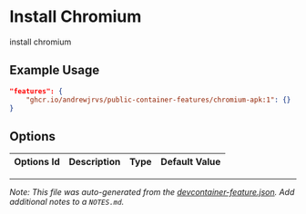 
# Install Chromium

install chromium

## Example Usage

```json
"features": {
    "ghcr.io/andrewjrvs/public-container-features/chromium-apk:1": {}
}
```

## Options

| Options Id | Description | Type | Default Value |
|-----|-----|-----|-----|




---

_Note: This file was auto-generated from the [devcontainer-feature.json](https://github.com/devcontainers/feature-starter/blob/main/src/color/devcontainer-feature.json).  Add additional notes to a `NOTES.md`._
